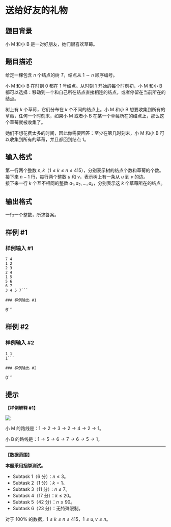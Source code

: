 # 送给好友的礼物

## 题目背景

小 M 和小 B 是一对好朋友，她们很喜欢草莓。

## 题目描述

给定一棵包含 $n$ 个结点的树 $T$，结点从 $1 \sim n$ 顺序编号。

小 M 和小 B 在时刻 $0$ 都在 $1$ 号结点。从时刻 $1$ 开始的每个时刻初，小 M 和小 B 都可以选择：移动到一个和自己所在结点直接相连的结点，或者停留在当前所在的结点。

树上有 $k$ 个草莓，它们分布在 $k$ 个不同的结点上。小 M 和小 B 想要收集到所有的草莓，任何一个时刻末，如果小 M 或者小 B 在某一个草莓所在的结点上，那么这个草莓就被收集了。

她们不想花费太多的时间，因此你需要回答：至少在第几时刻末，小 M 和小 B 可以收集到所有的草莓，并且都回到结点 $1$。

## 输入格式

第一行两个整数 $n, k$（$1 \leq k \leq n \leq 415$），分别表示树的结点个数和草莓的个数。  
接下来 $n - 1$ 行，每行两个整数 $u$ 和 $v$，表示树上有一条从 $u$ 到 $v$ 的边。  
接下来一行 $k$ 个互不相同的整数 $a_1, a_2, \ldots , a_k$，分别表示这 $k$ 个草莓所在的结点。

## 输出格式

一行一个整数，所求答案。

## 样例 #1

### 样例输入 #1
```
7 4
1 2
2 3
2 4
1 5
5 6
6 7
3 4 5 7```

### 样例输出 #1

```
6```

## 样例 #2

### 样例输入 #2
```
1 1
1```

### 样例输出 #2

```
0```

## 提示

**【样例解释 #1】**

![](https://cdn.luogu.com.cn/upload/image_hosting/bhe4q1zn.png)

小 M 的路线是：$1 \to 2 \to 3 \to 2 \to 4 \to 2 \to 1$。

小 B 的路线是：$1 \to 5 \to 6 \to 7 \to 6 \to 5 \to 1$。

---

**【数据范围】**

**本题采用捆绑测试。**

- Subtask 1（$6$ 分）：$n \leq 3$。
- Subtask 2（$1$ 分）：$k = 1$。
- Subtask 3（$11$ 分）：$n \leq 7$。
- Subtask 4（$17$ 分）：$k \leq 20$。
- Subtask 5（$42$ 分）：$n \leq 90$。
- Subtask 6（$23$ 分）：无特殊限制。

对于 $100 \%$ 的数据，$1 \leq k \leq n \leq 415$，$1 \leq u, v \leq n$。
